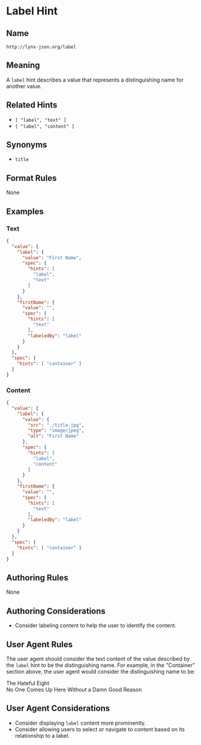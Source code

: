# Label Hint

## Name

`http://lynx-json.org/label`

## Meaning

A `label` hint describes a value that represents a distinguishing name for another value.

## Related Hints

- `[ "label", "text" ]`
- `[ "label", "content" ]`

## Synonyms

- `title`

## Format Rules

None

## Examples

### Text

```json
{
  "value": {
    "label": {
      "value": "First Name",
      "spec": {
        "hints": [
          "label",
          "text"
        ]
      }
    },
    "firstName": {
      "value": "",
      "spec": {
        "hints": [
          "text"
        ],
        "labeledBy": "label"
      }
    }
  },
  "spec": {
    "hints": [ "container" ]
  }
}
```

### Content

```json
{
  "value": {
    "label": {
      "value": {
        "src": "./title.jpg",
        "type": "image/jpeg",
        "alt": "First Name"
      },
      "spec": {
        "hints": [
          "label",
          "content"
        ]
      }
    },
    "firstName": {
      "value": "",
      "spec": {
        "hints": [
          "text"
        ],
        "labeledBy": "label"
      }
    }
  },
  "spec": {
    "hints": [ "container" ]
  }
}
```

## Authoring Rules

None

## Authoring Considerations

- Consider labeling content to help the user to identify the content.

## User Agent Rules

The user agent should consider the text content of the value described by the `label` hint to be the distinguishing name. For example, in the "Container" section above, the user agent would consider the distinguishing name to be:

  The Hateful Eight  
  No One Comes Up Here Without a Damn Good Reason

## User Agent Considerations

- Consider displaying `label` content more prominently.
- Consider allowing users to select or navigate to content based on its relationship to a label.
